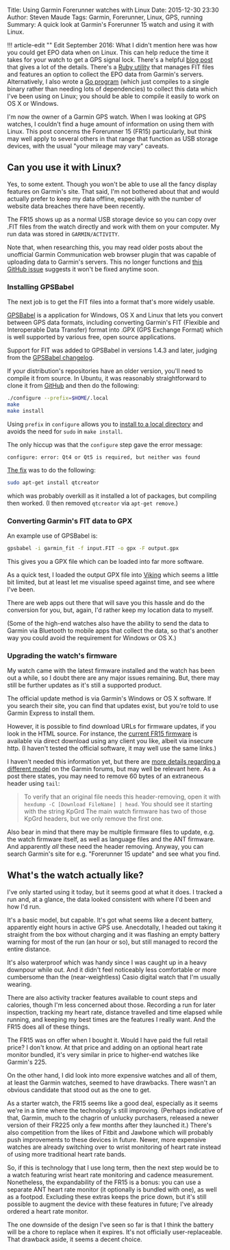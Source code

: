 Title: Using Garmin Forerunner watches with Linux
Date: 2015-12-30 23:30
Author: Steven Maude
Tags: Garmin, Forerunner, Linux, GPS, running
Summary: A quick look at Garmin's Forerunner 15 watch and using it with Linux.

!!! article-edit ""
    Edit September 2016: What I didn't mention here was how you could
    get EPO data when on Linux. This can help reduce the time it takes
    for your watch to get a GPS signal lock. There's a helpful
    [blog post](https://www.kluenter.de/garmin-ephemeris-files-and-linux/)
    that gives a lot of the details. There's a
    [Ruby utility](https://github.com/scrapper/postrunner/) that manages
    FIT files and features an option to collect the EPO data from
    Garmin's servers. Alternatively, I also wrote a [Go
    program](https://github.com/StevenMaude/armstrong) (which
    just compiles to a single binary rather than needing lots of
    dependencies) to collect this data which I've been using on Linux;
    you should be able to compile it easily to work on OS X or Windows.

I'm now the owner of a Garmin GPS watch. When I was looking at GPS
watches, I couldn't find a huge amount of information on using them with
Linux. This post concerns the Forerunner 15 (FR15) particularly, but
think may well apply to several others in that range that function as
USB storage devices, with the usual "your mileage may vary" caveats.

## Can you use it with Linux?

Yes, to some extent. Though you won't be able to use all the fancy
display features on Garmin's site. That said, I'm not bothered about
that and would actually prefer to keep my data offline, especially with
the number of website data breaches there have been recently.

The FR15 shows up as a normal USB storage device so you can copy over
.FIT files from the watch directly and work with them on your computer.
My run data was stored in `GARMIN/ACTIVITY`.

Note that, when researching this, you may read older posts about the
unofficial Garmin Communication web browser plugin that was capable of
uploading data to Garmin's servers.  This no longer functions and [this
GitHub issue](https://github.com/adiesner/GarminPlugin/issues/14)
suggests it won't be fixed anytime soon.

### Installing GPSBabel

The next job is to get the FIT files into a format that's more widely
usable.

[GPSBabel](https://www.gpsbabel.org/) is a application for Windows, OS X
and Linux that lets you convert between GPS data formats, including
converting Garmin's FIT (Flexible and Interoperable Data Transfer)
format into .GPX (GPS Exchange Format) which is well supported by
various free, open source applications.

Support for FIT was added to GPSBabel in versions 1.4.3 and later,
judging from the [GPSBabel
changelog](https://www.gpsbabel.org/changes.html).

If your distribution's repositories have an older version, you'll need
to compile it from source. In Ubuntu, it was reasonably straightforward
to clone it from [GitHub](https://github.com/gpsbabel/gpsbabel) and then
do the following:

```sh
./configure --prefix=$HOME/.local
make
make install
```

Using `prefix` in `configure` allows you to [install to a local
directory](https://unix.stackexchange.com/a/42569) and avoids the need
for `sudo` in `make install`.

The only hiccup was that the `configure` step gave the error message:

```console
configure: error: Qt4 or Qt5 is required, but neither was found
```

[The fix](https://stackoverflow.com/questions/16607003/qmake-could-not-find-a-qt-installation-of)
was to do the following:

```sh
sudo apt-get install qtcreator
```

which was probably overkill as it installed a lot of packages, but
compiling then worked. (I then removed `qtcreator` via `apt-get
remove`.)

### Converting Garmin's FIT data to GPX

An example use of GPSBabel is:

```sh
gpsbabel -i garmin_fit -f input.FIT -o gpx -F output.gpx
```

This gives you a GPX file which can be loaded into far more software. 

As a quick test, I loaded the output GPX file into
[Viking](https://apps.ubuntu.com/cat/applications/viking/) which seems a
little bit limited, but at least let me visualise speed against time,
and see where I've been.

There are web apps out there that will save you this hassle and do the
conversion for you, but, again, I'd rather keep my location data to
myself.

(Some of the high-end watches also have the ability to send the data to
Garmin via Bluetooth to mobile apps that collect the data, so that's
another way you could avoid the requirement for Windows or OS X.)

### Upgrading the watch's firmware

My watch came with the latest firmware installed and the watch has been
out a while, so I doubt there are any major issues remaining. But, there
may still be further updates as it's still a supported product.

The official update method is via Garmin's Windows or OS X software. If
you search their site, you can find that updates exist, but you're told
to use Garmin Express to install them.

However, it is possible to find download URLs for firmware updates, if
you look in the HTML source. For instance, the [current FR15
firmware](http://download.garmin.com/software/Forerunner15_270.rgn) is
available via direct download using any client you like, albeit via
insecure http. (I haven't tested the official software, it may well use
the same links.)

I haven't needed this information yet, but there are [more details
regarding a different
model](https://forums.garmin.com/archive/index.php/t-103787.html) on the
Garmin forums, but may well be relevant here. As a post there states,
you may need to remove 60 bytes of an extraneous header using `tail`:

> To verify that an original file needs this header-removing, open it
> with `hexdump -C [Download FileName] | head`. You should see it
> starting with the string KpGrd The main watch firmware has two of
> those KpGrd headers, but we only remove the first one.

Also bear in mind that there may be multiple firmware files to update,
e.g. the watch firmware itself, as well as language files and the ANT
firmware. And apparently *all* these need the header removing. Anyway,
you can search Garmin's site for e.g. "Forerunner 15 update" and see
what you find.
 
## What's the watch actually like?

I've only started using it today, but it seems good at what it does. I
tracked a run and, at a glance, the data looked consistent with where
I'd been and how I'd run.

It's a basic model, but capable. It's got what seems like a decent
battery, apparently eight hours in active GPS use. Anecdotally, I headed
out taking it straight from the box without charging and it was flashing
an empty battery warning for most of the run (an hour or so), but still
managed to record the entire distance.

It's also waterproof which was handy since I was caught up in a heavy
downpour while out. And it didn't feel noticeably less comfortable or
more cumbersome than the (near-weightless) Casio digital watch that I'm
usually wearing.

There are also activity tracker features available to count steps and
calories, though I'm less concerned about those. Recording a run for
later inspection, tracking my heart rate, distance travelled and time
elapsed while running, and keeping my best times are the features I
really want. And the FR15 does all of these things.

The FR15 was on offer when I bought it. Would I have paid the full
retail price? I don't know. At that price and adding on an optional
heart rate monitor bundled, it's very similar in price to higher-end
watches like Garmin's 225.

On the other hand, I did look into more expensive watches and all of
them, at least the Garmin watches, seemed to have drawbacks. There
wasn't an obvious candidate that stood out as the one to get.

As a starter watch, the FR15 seems like a good deal, especially as it
seems we're in a time where the technology's still improving. (Perhaps
indicative of that, Garmin, much to the chagrin of unlucky purchasers,
released a newer version of their FR225 only a few months after they
launched it.) There's also competition from the likes of Fitbit and
Jawbone which will probably push improvements to these devices in
future. Newer, more expensive watches are already switching over to
wrist monitoring of heart rate instead of using more traditional heart
rate bands.

So, if this is technology that I use long term, then the next step would
be to a watch featuring wrist heart rate monitoring and cadence
measurement. Nonetheless, the expandability of the FR15 is a bonus: you
can use a separate ANT heart rate monitor (it optionally is bundled with
one), as well as a footpod. Excluding these extras keeps the price down,
but it's still possible to augment the device with these features in
future; I've already ordered a heart rate monitor.

The one downside of the design I've seen so far is that I think the
battery will be a chore to replace when it expires. It's not officially
user-replaceable. That drawback aside, it seems a decent choice.
